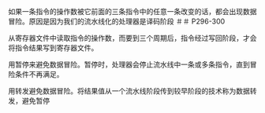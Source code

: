 如果一条指令的操作数被它前面的三条指令中的任意一条改变的话，都会出现数据冒险。原因是因为我们的流水线化的处理器是译码阶段
＃＃ P296-300

从寄存器文件中读取指令的操作数，而要到三个周期后，指令经过写回阶段，才会将指令结果写到寄存器文件。

用暂停来避免数据冒险。暂停时，处理器会停止流水线中一条或多条指令，直到冒险条件不再满足。

用转发避免数据冒险。将结果值从一个流水线阶段传到较早阶段的技术称为数据转发，避免暂停
